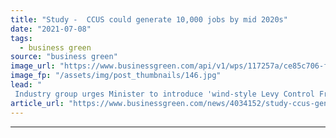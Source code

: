 ```yaml
---
title: "Study -  CCUS could generate 10,000 jobs by mid 2020s"
date: "2021-07-08"
tags: 
  - business green
source: "business green"
image_url: "https://www.businessgreen.com/api/v1/wps/117257a/ce85c706-f1fb-4a93-a636-16b91164e064/6/JW-20191121-0053-scaled-185x114.jpg"
image_fp: "/assets/img/post_thumbnails/146.jpg"
lead: "
 Industry group urges Minister to introduce 'wind-style Levy Control Framework' for nascent market at next Spending Review to provide industry with confidence to invest in first generation of carbon capture projects ..."
article_url: "https://www.businessgreen.com/news/4034152/study-ccus-generate-jobs-mid-2020s"
---
```


---
